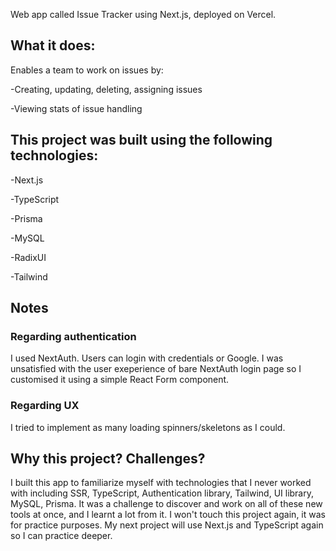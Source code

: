 Web app called Issue Tracker using Next.js, deployed on Vercel.

## What it does:
Enables a team to work on issues by:

-Creating, updating, deleting, assigning issues

-Viewing stats of issue handling

## This project was built using the following technologies:

-Next.js

-TypeScript

-Prisma

-MySQL

-RadixUI

-Tailwind

## Notes

### Regarding authentication

I used NextAuth. 
Users can login with credentials or Google.
I was unsatisfied with the user exeperience of bare NextAuth login page so I customised it using a simple React Form component.

### Regarding UX

I tried to implement as many loading spinners/skeletons as I could.

## Why this project? Challenges?

I built this app to familiarize myself with technologies that I never worked with including SSR, TypeScript, Authentication library, Tailwind, UI library, MySQL, Prisma.
It was a challenge to discover and work on all of these new tools at once, and I learnt a lot from it.
I won't touch this project again, it was for practice purposes.
My next project will use Next.js and TypeScript again so I can practice deeper.



